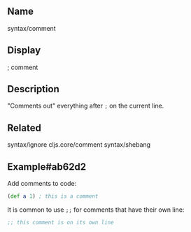 ## Name
syntax/comment

## Display
; comment

## Description

"Comments out" everything after `;` on the current line.

## Related
syntax/ignore
cljs.core/comment
syntax/shebang

## Example#ab62d2

Add comments to code:

```clj
(def a 1) ; this is a comment
```

It is common to use `;;` for comments that have their own line:

```clj
;; this comment is on its own line
```
